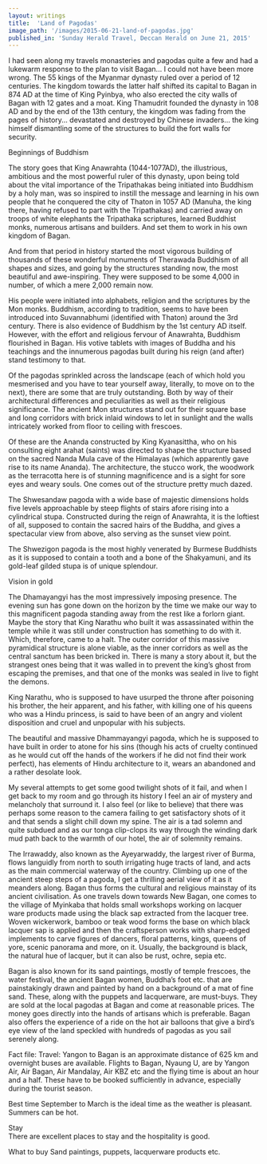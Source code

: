 ```yaml
---
layout: writings
title:  'Land of Pagodas'
image_path: '/images/2015-06-21-land-of-pagodas.jpg'
published_in: 'Sunday Herald Travel, Deccan Herald on June 21, 2015'
---
```


I had seen along my travels monasteries and pagodas quite a few and had a lukewarm response to the plan to visit Bagan... I could not have been more wrong. The 55 kings of the Myanmar dynasty ruled over a period of 12 centuries.  The kingdom towards the latter half shifted its capital to Bagan in 874 AD at the time of King Pyinbya, who also erected the city walls of Bagan with 12 gates and a moat.<!--more-->   King Thamudrit founded the dynasty in 108 AD and by the end of the 13th century, the kingdom was fading from the pages of history... devastated and destroyed by Chinese invaders... the king himself dismantling some of the structures to build the fort walls for security.

Beginnings of Buddhism

The story goes that King Anawrahta (1044-1077AD), the illustrious, ambitious and the most powerful ruler of this dynasty, upon being told about the vital importance of the Tripathakas being initiated into Buddhism by a holy man, was so inspired to instill the message and learning in his own people that he conquered the city of Thaton in 1057 AD (Manuha, the king there, having refused to part with the Tripathakas) and carried away on troops of white elephants the Tripathaka scriptures, learned Buddhist monks, numerous artisans and builders. And set them to work in his own kingdom of Bagan.

And from that period in history started the most vigorous building of thousands of these wonderful monuments of Therawada Buddhism of all shapes and sizes, and going by the structures standing now, the most beautiful and awe-inspiring. They were supposed to be some 4,000 in number, of which a mere 2,000 remain now.

His people were initiated into alphabets, religion and the scriptures by the Mon monks. Buddhism, according to tradition, seems to have been introduced into Suvannabhumi (identified with Thaton) around the 3rd century. There is also evidence of Buddhism by the 1st century AD itself. However, with the effort and religious fervour of Anawrahta, Buddhism flourished in Bagan. His votive tablets with images of Buddha and his teachings and the innumerous pagodas built during his reign (and after) stand testimony to that.

Of the pagodas sprinkled across the landscape (each of which hold you mesmerised and you have to tear yourself away, literally, to move on to the next), there are some that are truly outstanding. Both by way of their architectural differences and peculiarities as well as their religious significance. The ancient Mon structures stand out for their square base and long corridors with brick inlaid windows to let in sunlight and the walls intricately worked from floor to ceiling with frescoes.

Of these are the Ananda constructed by King Kyanasittha, who on his consulting eight arahat (saints) was directed to shape the structure based on the sacred Nanda Mula cave of the Himalayas (which apparently gave rise to its name Ananda). The architecture, the stucco work, the woodwork as the terracotta here is of stunning magnificence and is a sight for sore eyes and weary souls. One comes out of the structure pretty much dazed.

The Shwesandaw pagoda with a wide base of majestic dimensions holds five levels approachable by steep flights of stairs afore rising into a cylindrical stupa. Constructed during the reign of Anawrahta, it is the loftiest of all, supposed to contain the sacred hairs of the Buddha, and gives a spectacular view from above, also serving as the sunset view point.

The Shwezigon pagoda is the most highly venerated by Burmese Buddhists as it is supposed to contain a tooth and a bone of the Shakyamuni, and its gold-leaf gilded stupa is of unique splendour.

Vision in gold

The Dhamayangyi has the most impressively imposing presence. The evening sun has gone down on the horizon by the time we make our way to this magnificent pagoda standing away from the rest like a forlorn giant. Maybe the story that King Narathu who built it was assassinated within the temple while it was still under construction has something to do with it. Which, therefore, came to a halt. The outer corridor of this massive pyramidical structure is alone viable, as the inner corridors as well as the central sanctum has been bricked in. There is many a story about it, but the strangest ones being that it was walled in to prevent the king’s ghost from escaping the premises, and that one of the monks was sealed in live to fight the demons.

King Narathu, who is supposed to have usurped the throne after poisoning his brother, the heir apparent, and his father, with killing one of his queens who was a Hindu princess, is said to have been of an angry and violent disposition and cruel and unpopular with his subjects.

The beautiful and massive Dhammayangyi pagoda, which he is supposed to have built in order to atone for his sins (though his acts of cruelty continued as he would cut off the hands of the workers if he did not find their work perfect), has elements of Hindu architecture to it, wears an abandoned and a rather desolate look.

My several attempts to get some good twilight shots of it fail, and when I get back to my room and go through its history I feel an air of mystery and melancholy that surround it. I also feel (or like to believe) that there was perhaps some reason to the camera failing to get satisfactory shots of it and that sends a slight chill down my spine. The air is a tad solemn and quite subdued and as our tonga clip-clops its way through the winding dark mud path back to the warmth of our hotel, the air of solemnity remains.

The Irrawaddy, also known as the Ayeyarwaddy, the largest river of Burma, flows languidly from north to south irrigating huge tracts of land, and acts as the main commercial waterway of the country. Climbing up one of the ancient steep steps of a pagoda, I get a thrilling aerial view of it as it meanders along. Bagan thus forms the cultural and religious mainstay of its ancient civilisation. As one travels down towards New Bagan, one comes to the village of Myinkaba that holds small workshops working on lacquer ware products made using the black sap extracted from the lacquer tree. Woven wickerwork, bamboo or teak wood forms the base on which black lacquer sap is applied and then the craftsperson works with sharp-edged implements to carve figures of dancers, floral patterns, kings, queens of yore, scenic panorama and more, on it. Usually, the background is black, the natural hue of lacquer, but it can also be rust, ochre, sepia etc.

Bagan is also known for its sand paintings, mostly of temple frescoes, the water festival, the ancient Bagan women, Buddha’s foot etc. that are painstakingly drawn and painted by hand on a background of a mat of fine sand. These, along with the puppets and lacquerware, are must-buys. They are sold at the local pagodas at Bagan and come at reasonable prices. The money goes directly into the hands of artisans which is preferable. Bagan also offers the experience of a ride on the hot air balloons that give a bird’s eye view of the  land speckled with hundreds of pagodas as you sail serenely along.

Fact file:
Travel:
Yangon to Bagan is an approximate distance of 625 km and overnight buses are available. Flights to Bagan, Nyaung U, are by Yangon Air, Air Bagan, Air Mandalay, Air KBZ etc and the flying time is about an hour and a half. These have to be booked sufficiently in advance, especially during the tourist season.

Best time
September to March is the ideal time as the weather is pleasant. Summers can be hot.

Stay  
There are excellent places to stay and the hospitality is good.

What to buy
Sand paintings, puppets, lacquerware products etc.
